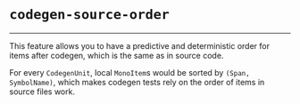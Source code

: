 # `codegen-source-order`

---

This feature allows you to have a predictive and
deterministic order for items after codegen, which
is the same as in source code.

For every `CodegenUnit`, local `MonoItem`s would
be sorted by `(Span, SymbolName)`, which
makes codegen tests rely on the order of items in
source files work.

